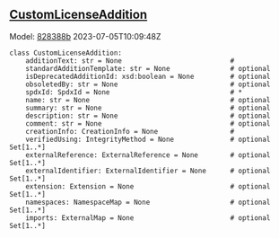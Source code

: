 ## [CustomLicenseAddition](https://github.com/spdx/spdx-3-model/blob/main/model/Licensing/Classes/CustomLicenseAddition.md)
Model: [828388b](https://github.com/spdx/spdx-3-model/commit/828388b98c2374f1af6b760ab87fee0d4a11e3f4) 2023-07-05T10:09:48Z
```
class CustomLicenseAddition:
    additionText: str = None                           # 
    standardAdditionTemplate: str = None               # optional 
    isDeprecatedAdditionId: xsd:boolean = None         # optional 
    obsoletedBy: str = None                            # optional 
    spdxId: SpdxId = None                              # * 
    name: str = None                                   # optional 
    summary: str = None                                # optional 
    description: str = None                            # optional 
    comment: str = None                                # optional 
    creationInfo: CreationInfo = None                  # 
    verifiedUsing: IntegrityMethod = None              # optional Set[1..*]
    externalReference: ExternalReference = None        # optional Set[1..*]
    externalIdentifier: ExternalIdentifier = None      # optional Set[1..*]
    extension: Extension = None                        # optional Set[1..*]
    namespaces: NamespaceMap = None                    # optional Set[1..*]
    imports: ExternalMap = None                        # optional Set[1..*]
```
